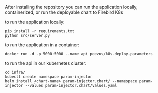 

After installing the repository you can run the application locally, containerized, or run the deployable chart to Firebird K8s

to run the application locally:

```` shell
pip install -r requirements.txt
python src/server.py
````

to run the application in a container:

```` shell
docker run -d -p 5000:5000 --name api peezus/k8s-deploy-parameters
````

to run the api in our kubernetes cluster:

```` shell
cd infra/
kubectl create namespace param-injector
helm install <chart-name> param-injector.chart/ --namespace param-injector --values param-injector.chart/values.yaml
````


